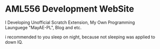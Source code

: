 # AML556 Development WebSite
I Developing Unofficial Scratch Extension, My Own Programming Launguege "MayAE-PL", Blog and etc.

i recommended to you sleep on night, because not sleeping was applied to down IQ.
